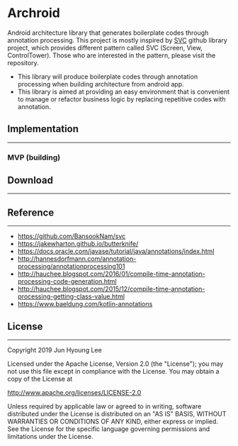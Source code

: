 # Archroid
Android architecture library that generates boilerplate codes through annotation processing.
This project is mostly inspired by [SVC](https://github.com/BansookNam/svc) github library project, which provides different pattern called SVC (Screen, View, ControlTower). Those who are interested in the pattern, please visit the repository.
- This library will produce boilerplate codes through annotation processing when building architecture from android app.
- This library is aimed at providing an easy environment that is convenient to manage or refactor business logic by replacing repetitive codes with annotation.

## Implementation
---
### MVP (building)

## Download
---
## Reference
---
- https://github.com/BansookNam/svc
- https://jakewharton.github.io/butterknife/
- https://docs.oracle.com/javase/tutorial/java/annotations/index.html
- http://hannesdorfmann.com/annotation-processing/annotationprocessing101
- http://hauchee.blogspot.com/2016/01/compile-time-annotation-processing-code-generation.html
- http://hauchee.blogspot.com/2015/12/compile-time-annotation-processing-getting-class-value.html
- https://www.baeldung.com/kotlin-annotations

## License
---
Copyright 2019 Jun Hyoung Lee

Licensed under the Apache License, Version 2.0 (the "License");
you may not use this file except in compliance with the License.
You may obtain a copy of the License at

   http://www.apache.org/licenses/LICENSE-2.0

Unless required by applicable law or agreed to in writing, software
distributed under the License is distributed on an "AS IS" BASIS,
WITHOUT WARRANTIES OR CONDITIONS OF ANY KIND, either express or implied.
See the License for the specific language governing permissions and
limitations under the License.